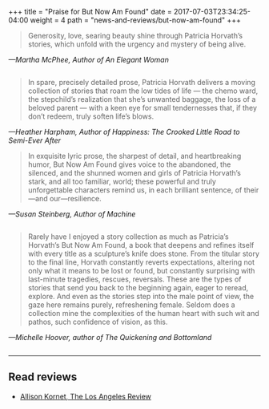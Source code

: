 +++
title = "Praise for But Now Am Found"
date = 2017-07-03T23:34:25-04:00
weight = 4
path = "news-and-reviews/but-now-am-found"
+++

<div class="column--callout">

<blockquote cite="https://blacklawrencepress.com/books/but-now-am-found/">
  <p>Generosity, love, searing beauty shine through Patricia Horvath’s stories, which unfold with the urgency and mystery of being alive.</p>
</blockquote>
<cite><p>—Martha McPhee, Author of An Elegant Woman</p></cite>

</div>

<div class="column column--first">

<blockquote cite="https://blacklawrencepress.com/books/but-now-am-found/">
  <p>In spare, precisely detailed prose, Patricia Horvath delivers a moving collection of stories that roam the low tides of life — the chemo ward, the stepchild’s realization that she’s unwanted baggage, the loss of a beloved parent — with a keen eye for small tendernesses that, if they don’t redeem, truly soften life’s blows.</p>
</blockquote>
<cite><p>—Heather Harpham, Author of Happiness: The Crooked Little Road to Semi-Ever After</p></cite>

<blockquote cite="https://blacklawrencepress.com/books/but-now-am-found/">
  <p>In exquisite lyric prose, the sharpest of detail, and heartbreaking humor, But Now Am Found gives voice to the abandoned, the silenced, and the shunned women and girls of Patricia Horvath’s stark, and all too familiar, world; these powerful and truly unforgettable characters remind us, in each brilliant sentence, of their—and our—resilience.</p>
</blockquote>
<cite><p>—Susan Steinberg, Author of Machine</p></cite>

</div>

<div class="column column--second">

<blockquote cite="https://blacklawrencepress.com/books/but-now-am-found/">
  <p>Rarely have I enjoyed a story collection as much as Patricia’s Horvath’s But Now Am Found, a book that deepens and refines itself with every title as a sculpture’s knife does stone. From the titular story to the final line, Horvath constantly reverts expectations, altering not only what it means to be lost or found, but constantly surprising with last-minute tragedies, rescues, reversals. These are the types of stories that send you back to the beginning again, eager to reread, explore. And even as the stories step into the male point of view, the gaze here remains purely, refreshening female. Seldom does a collection mine the complexities of the human heart with such wit and pathos, such confidence of vision, as this.</p>
</blockquote>
<cite><p>—Michelle Hoover, author of The Quickening and Bottomland</p><cite>

</div>

<div>

---

## Read reviews

- [Allison Kornet, The Los Angeles Review](https://losangelesreview.org/book-by-patricia-horvath-review-by-allison-kornet/)

</div>
